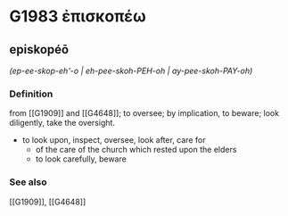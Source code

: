 # G1983 ἐπισκοπέω

## episkopéō

_(ep-ee-skop-eh'-o | eh-pee-skoh-PEH-oh | ay-pee-skoh-PAY-oh)_

### Definition

from [[G1909]] and [[G4648]]; to oversee; by implication, to beware; look diligently, take the oversight.

- to look upon, inspect, oversee, look after, care for
  - of the care of the church which rested upon the elders
  - to look carefully, beware

### See also

[[G1909]], [[G4648]]

